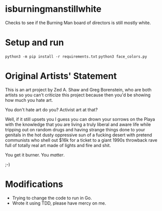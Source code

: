 # isburningmanstillwhite

Checks to see if the Burning Man board of directors is still mostly white.

# Setup and run
`python3 -m pip install -r requirements.txt`
`python3 face_colors.py`

# Original Artists' Statement

This is an art project by Zed A. Shaw and Greg Borenstein, who are both artists
so you can't criticize this project because then you'd be showing how much you
hate art.

You don't hate art do you?  Activist art at that?

Well, if it still upsets you I guess you can drown your sorrows on the Playa with the 
knowledge that you are living a truly liberal and aware life while tripping out on
random drugs and having strange things done to your genitals in the hot dusty oppressive
sun of a fucking desert with pretend communists who shell out $16k for a ticket to
a giant 1990s throwback rave full of totally real art made of lights and fire and shit.

You get it burner.  You *matter*.

;-)

# Modifications
* Trying to change the code to run in Go.
* Wrote it using TDD, please have mercy on me.